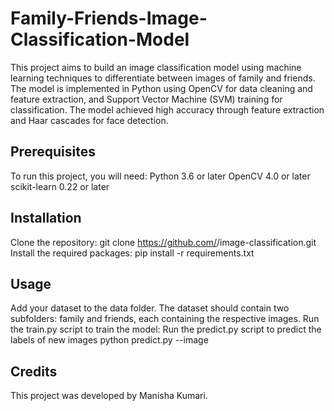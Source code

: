 # Family-Friends-Image-Classification-Model
This project aims to build an image classification model using machine learning techniques to differentiate between images of family and friends. 
The model is implemented in Python using OpenCV for data cleaning and feature extraction, and Support Vector Machine (SVM) training for classification.
The model achieved high accuracy through feature extraction and Haar cascades for face detection.

## Prerequisites
To run this project, you will need:
Python 3.6 or later
OpenCV 4.0 or later
scikit-learn 0.22 or later

## Installation
Clone the repository:
git clone https://github.com/<your-username>/image-classification.git
Install the required packages:
pip install -r requirements.txt

## Usage
Add your dataset to the data folder. The dataset should contain two subfolders: family and friends, each containing the respective images.
Run the train.py script to train the model:
Run the predict.py script to predict the labels of new images
python predict.py --image <path-to-image>

## Credits
This project was developed by Manisha Kumari.

